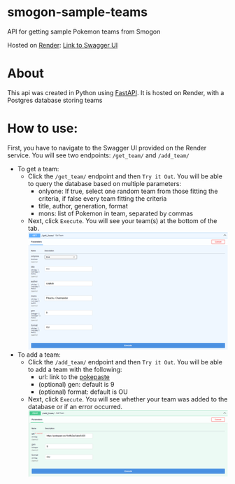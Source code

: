 # smogon-sample-teams
API for getting sample Pokemon teams from Smogon

Hosted on [Render](https://render.com): [Link to Swagger UI](https://smogon-sample-teams.onrender.com/docs)

# About
This api was created in Python using [FastAPI](https://fastapi.tiangolo.com/). It is hosted on Render, with a Postgres database storing teams

# How to use:
First, you have to navigate to the Swagger UI provided on the Render service. You will see two endpoints: `/get_team/` and `/add_team/`

- To get a team:
  - Click the `/get_team/` endpoint and then `Try it Out`. You will be able to query the database based on multiple parameters:
    - onlyone: If true, select one random team from those fitting the criteria, if false every team fitting the criteria
    - title, author, generation, format
    - mons: list of Pokemon in team, separated by commas
  - Next, click `Execute`. You will see your team(s) at the bottom of the tab.
![image](get_team.png)
- To add a team:
  - Click the `/add_team/` endpoint and then `Try it Out`. You will be able to add a team with the following:
    - url: link to the [pokepaste](https://pokepast.es/)
    - (optional) gen: default is 9
    - (optional) format: default is OU
  - Next, click `Execute`. You will see whether your team was added to the database or if an error occurred.
![image](add_team.png)
